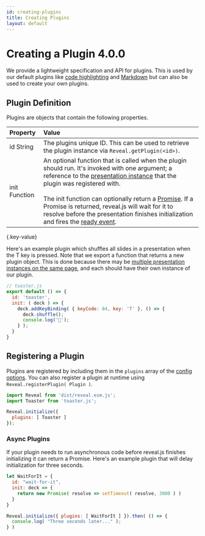 ```yaml
---
id: creating-plugins
title: Creating Plugins
layout: default
---
```


# Creating a Plugin <span class="r-version-badge new">4.0.0</span>

We provide a lightweight specification and API for plugins. This is used by our default plugins like [code highlighting](/code/) and [Markdown](/markdown/) but can also be used to create your own plugins.

## Plugin Definition

Plugins are objects that contain the following properties.

| Property    | Value
| :-          | :-
| id <span class="r-var-type">String</span>     | The plugins unique ID. This can be used to retrieve the plugin instance via `Reveal.getPlugin(<id>)`.
| init <span class="r-var-type">Function</span>      | An optional function that is called when the plugin should run. It's invoked with one argument; a reference to the [presentation instance](/methods/) that the plugin was registered with.<br><br>The init function can optionally return a [Promise](https://developer.mozilla.org/en-US/docs/Web/JavaScript/Reference/Global_Objects/Promise). If a Promise is returned, reveal.js will wait for it to resolve before the presentation finishes initialization and fires the [ready event](/events/#ready).
{.key-value}

Here's an example plugin which shuffles all slides in a presentation when the T key is pressed. Note that we export a function that returns a new plugin object. This is done because there may be [multiple presentation instances on the same page](/initialization/#multiple-presentations), and each should have their own instance of our plugin.


```js
// toaster.js
export default () => {
  id: 'toaster',
  init: ( deck ) => {
    deck.addKeyBinding( { keyCode: 84, key: 'T' }, () => {
      deck.shuffle();
      console.log('🍻');
    } );
  }
}
```

## Registering a Plugin

Plugins are registered by including them in the `plugins` array of the [config options](/config/). You can also register a plugin at runtime using `Reveal.registerPlugin( Plugin )`.

```js
import Reveal from 'dist/reveal.esm.js';
import Toaster from 'toaster.js';

Reveal.initialize({
  plugins: [ Toaster ]
});
```

### Async Plugins
If your plugin needs to run asynchronous code before reveal.js finishes initializing it can return a Promise. Here's an example plugin that will delay initialization for three seconds.

```js
let WaitForIt = {
  id: "wait-for-it",
  init: deck => {
    return new Promise( resolve => setTimeout( resolve, 3000 ) )
  }
}

Reveal.initialize({ plugins: [ WaitForIt ] }).then( () => {
  console.log( "Three seconds later..." );
} )
```